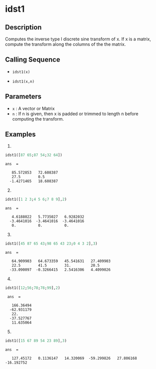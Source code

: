 # idst1
## Description
Computes the inverse type I discrete sine transform of x.
If x is a matrix, compute the transform along the columns of the the matrix.

## Calling Sequence

- `idst1(x)`

- `idst1(x,n) `
## Parameters
- `x` : A vector or Matrix
- `n` :  If n is given, then x is padded or trimmed to length n before computing the transform.

## Examples
1. 
```scilab
idst1([87 65;87 54;32 64])
```
```output
ans  =

   85.572853   72.608387
   27.5        0.5      
  -1.4271465   18.608387

```
2.
```scilab
idst1([1 2 3;4 5 6;7 8 9],2)
```
```output
ans  =

   4.6188022   5.7735027   6.9282032
  -3.4641016  -3.4641016  -3.4641016
   0.          0.          0.      

```
3.
```scilab
idst1([45 87 65 43;98 65 43 23;0 4 3 2],3)
```
```output
ans  =

   64.909903   64.673359   45.541631   27.409903
   22.5        41.5        31.         20.5     
  -33.090097  -0.3266415   2.5416306   4.4099026

```
4.
```scilab
idst1([12;56;78;78;99],2)
```
```output
 ans  =

   166.36494
  -62.931179
   22.
  -37.527767
   11.635064

```
5.
```scilab
idst1([15 67 89 54 23 89],3)
```
```output
ans  =

   127.45172   0.1136147   14.320069  -59.299826   27.806168  -16.192752

```
